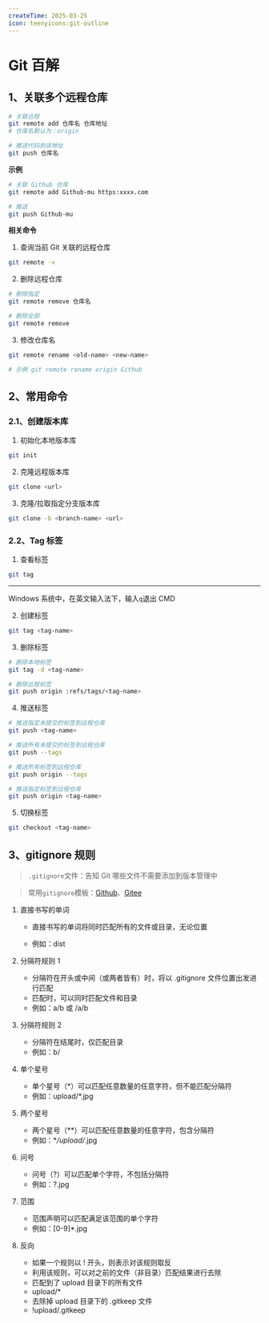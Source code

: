 ```yaml
---
createTime: 2025-03-25
icon: teenyicons:git-outline
---
```


# Git 百解

## 1、关联多个远程仓库

```bash
# 关联远程
git remote add 仓库名 仓库地址
# 仓库名默认为：origin

# 推送代码到该地址
git push 仓库名
```

**示例**

```bash
# 关联 Github 仓库
git remote add Github-mu https:xxxx.com

# 推送
git push Github-mu
```

**相关命令**

1.  查询当前 Git 关联的远程仓库

```bash
git remote -v
```

2.  删除远程仓库

```bash
# 删除指定
git remote remove 仓库名

# 删除全部
git remote remove
```

3.  修改仓库名

```bash
git remote rename <old-name> <new-name>

# 示例 git remote rename origin Github
```

## 2、常用命令

### 2.1、创建版本库

1.  初始化本地版本库

```bash
git init
```

2.  克隆远程版本库

```bash
git clone <url>
```

3.  克隆/拉取指定分支版本库

```bash
git clone -b <branch-name> <url>
```

### 2.2、Tag 标签

1.  查看标签

```bash
git tag
```

---

Windows 系统中，在英文输入法下，输入`q`退出 CMD

2.  创建标签

```bash
git tag <tag-name>
```

3.  删除标签

```bash
# 删除本地标签
git tag -d <tag-name>

# 删除远程标签
git push origin :refs/tags/<tag-name>
```

4.  推送标签

```bash
# 推送指定未提交的标签到远程仓库
git push <tag-name>

# 推送所有未提交的标签到远程仓库
git push --tags

# 推送所有标签到远程仓库
git push origin --tags

# 推送指定标签到远程仓库
git push origin <tag-name>
```

5.  切换标签

```bash
git checkout <tag-name>
```

## 3、gitignore 规则

> `.gitignore`文件：告知 Git 哪些文件不需要添加到版本管理中

> 常用`gitignore`模板：[Github](https://github.com/github/gitignore)、[Gitee](https://gitee.com/kd_cmad/Common_gitignore)

1.  直接书写的单词

    - 直接书写的单词将同时匹配所有的文件或目录，无论位置

    - 例如：dist

2.  分隔符规则 1

    - 分隔符在开头或中间（或两者皆有）时，将以 .gitignore 文件位置出发进行匹配
    - 匹配时，可以同时匹配文件和目录
    - 例如：a/b 或 /a/b

3.  分隔符规则 2

    - 分隔符在结尾时，仅匹配目录
    - 例如：b/

4.  单个星号

    - 单个星号（\*）可以匹配任意数量的任意字符，但不能匹配分隔符
    - 例如：upload/\*.jpg

5.  两个星号

    - 两个星号（\*\*）可以匹配任意数量的任意字符，包含分隔符
    - 例如：\*_/upload/_.jpg

6.  问号

    - 问号（?）可以匹配单个字符，不包括分隔符
    - 例如：?.jpg

7.  范围

    - 范围声明可以匹配满足该范围的单个字符
    - 例如：[0-9]\*.jpg

8.  反向

    - 如果一个规则以 ! 开头，则表示对该规则取反
    - 利用该规则，可以对之前的文件（非目录）匹配结果进行去除
    - 匹配到了 upload 目录下的所有文件
    - upload/\*
    - 去除掉 upload 目录下的 .gitkeep 文件
    - !upload/.gitkeep
